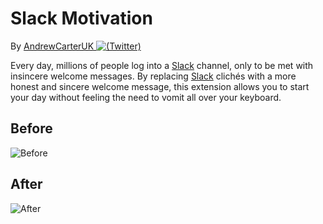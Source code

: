 # Slack Motivation

By [AndrewCarterUK ![(Twitter)](http://i.imgur.com/wWzX9uB.png)](https://twitter.com/AndrewCarterUK)

Every day, millions of people log into a [Slack](https://slack.com/) channel, only to be met with insincere welcome messages. By replacing [Slack](https://slack.com) clichés with a more honest and sincere welcome message, this extension allows you to start your day without feeling the need to vomit all over your keyboard.

## Before

![Before](https://res.cloudinary.com/andrewcarteruk/image/upload/v1476273227/before_qmf09s.png)

## After

![After](https://res.cloudinary.com/andrewcarteruk/image/upload/v1476273462/after_cms80n.png)


